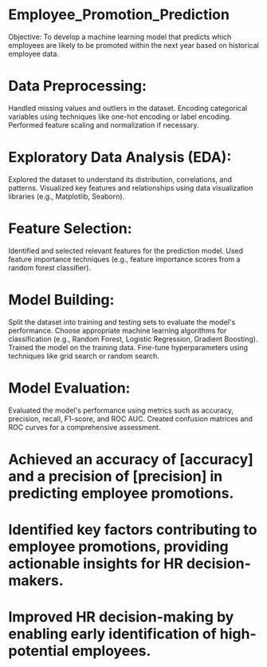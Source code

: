 # Employee_Promotion_Prediction
Objective: To develop a machine learning model that predicts which employees are likely to be promoted within the next year based on historical employee data.
# Data Preprocessing:
Handled missing values and outliers in the dataset.
Encoding categorical variables using techniques like one-hot encoding or label encoding.
Performed feature scaling and normalization if necessary.
# Exploratory Data Analysis (EDA):
Explored the dataset to understand its distribution, correlations, and patterns.
Visualized key features and relationships using data visualization libraries (e.g., Matplotlib, Seaborn).
# Feature Selection:
Identified and selected relevant features for the prediction model.
Used feature importance techniques (e.g., feature importance scores from a random forest classifier).
# Model Building:
Split the dataset into training and testing sets to evaluate the model's performance.
Choose appropriate machine learning algorithms for classification (e.g., Random Forest, Logistic Regression, Gradient Boosting).
Trained the model on the training data.
Fine-tune hyperparameters using techniques like grid search or random search.
# Model Evaluation:
Evaluated the model's performance using metrics such as accuracy, precision, recall, F1-score, and ROC AUC.
Created confusion matrices and ROC curves for a comprehensive assessment.

# Achieved an accuracy of [accuracy] and a precision of [precision] in predicting employee promotions.
# Identified key factors contributing to employee promotions, providing actionable insights for HR decision-makers.
# Improved HR decision-making by enabling early identification of high-potential employees.
